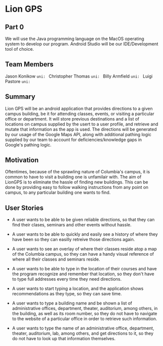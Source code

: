 # Lion GPS

## Part 0

We will use the Java programming language on the MacOS operating system to develop our program. Android Studio will be our IDE/Development tool of choice.

## Team Members

Jason Konikow ```uni: ```
Christopher Thomas ```uni: ```
Billy Armfield ```uni: ```
Luigi Pastore ```uni: ```


## Summary
Lion GPS will be an android application that provides directions to a given campus building, be it for attending classes, events, or visiting a particular office or department. It will store previous destinations and a list of locations on campus supplied by the usert to a user profile, and retrieve and mutate that information as the app is used. The directions will be generated by our usage of the Google Maps API, along with additional pathing logic supplied by our team to account for deficiencies/knowledge gaps in Google's pathing logic.  

## Motivation
Oftentimes, because of the sprawling nature of Columbia's campus, it is common to have to visit a building one is unfamilair with. The aim of LionGPS is to eliminate the hassle of finding new buildings. This can be done by providing easy to follow walking instructions from any point on campus, to any particular building one wants to find. 

## User Stories
 * A user wants to be able to be given reliable directions, so that they can find their clases, seminars and other events without hassle. 
 
 * A user wants to be able to quickly and easily see a history of where they have been so they can easilly retreive those directions again.
 
 * A user wants to see an overlay of where their classes reside atop a map of the Columbia campus, so they can have a handy visual reference of where all their classes and seminars reside. 
 
 * A user wants to be able to type in the location of their courses and have the program recognize and remember that location, so they don't have to type full addresses every time they need directions.
 
 * A user wants to start typing a location, and the application shows recommendations as they type, so they can save time.
 
 * A user wants to type a building name and be shown a list of administrative offices, department, theater, auditorium, among others, in the building, as well as its room number, so they do not have to navigate to the website of a particular office in order to retrieve such information.
 
 * A user wants to type the name of an administrative office, department, theater, auditorium, lab, among others, and get directions to it, so they do not have to look up that information themselves.
 
 
 

